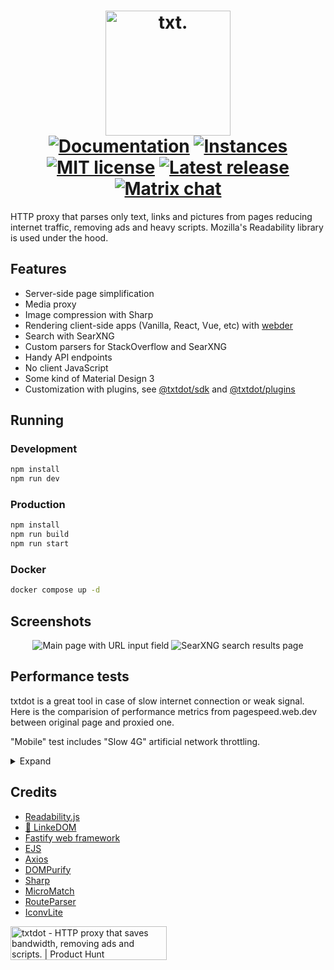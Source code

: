 <h1 align="center">
  <a href="https://github.com/TxtDot/txtdot"><img src="https://github.com/TxtDot/.github/blob/main/imgs/TXTDot%20gh.png?raw=true" alt="txt." width="200"></a>
  <br>
  <a href="https://txtdot.github.io/documentation"><img alt="Documentation" src="https://img.shields.io/badge/Documentation-green"></a>
  <a href="https://github.com/TxtDot/instances"><img alt="Instances" src="https://img.shields.io/badge/Instances-green"></a>
  <br>
  <a href="https://github.com/TxtDot/txtdot/blob/main/LICENSE"><img alt="MIT license" src="https://img.shields.io/github/license/txtdot/txtdot?color=blue"></a>
  <a href="https://github.com/TxtDot/txtdot/releases/latest"><img alt="Latest release" src="https://img.shields.io/github/v/release/TxtDot/txtdot?display_name=release"></a>
  <a href="https://matrix.to/#/#txtdot:matrix.org"><img alt="Matrix chat" src="https://img.shields.io/badge/chat-matrix-blue"></a>
</h1>

HTTP proxy that parses only text, links and pictures from pages
reducing internet traffic, removing ads and heavy scripts.
Mozilla's Readability library is used under the hood.

## Features

- Server-side page simplification
- Media proxy
- Image compression with Sharp
- Rendering client-side apps (Vanilla, React, Vue, etc) with [webder](https://github.com/TxtDot/webder)
- Search with SearXNG
- Custom parsers for StackOverflow and SearXNG
- Handy API endpoints
- No client JavaScript
- Some kind of Material Design 3
- Customization with plugins, see [@txtdot/sdk](https://github.com/TxtDot/sdk) and [@txtdot/plugins](https://github.com/TxtDot/plugins)

## Running

### Development

```bash
npm install
npm run dev
```

### Production

```bash
npm install
npm run build
npm run start
```

### Docker

```bash
docker compose up -d
```

## Screenshots

<div align="center">
<img src="https://raw.githubusercontent.com/TxtDot/.github/main/imgs/ui_url_input.png" alt="Main page with URL input field">
<img src="https://raw.githubusercontent.com/TxtDot/.github/main/imgs/ui_search_page.png" alt="SearXNG search results page">
</div>

## Performance tests

txtdot is a great tool in case of slow internet connection or weak signal.
Here is the comparision of performance metrics from pagespeed.web.dev
between original page and proxied one.

"Mobile" test includes "Slow 4G" artificial network throttling.

<details>
<summary>Expand</summary>

|                                  |     Original page     | Proxied through txtdot |
| :------------------------------- | :-------------------: | :--------------------: |
| [Habr][habr-link] Desktop        |  ![56%][habr-do-img]  |  ![99%][habr-dt-img]   |
| [Habr][habr-link] Mobile         |  ![21%][habr-mo-img]  |  ![100%][habr-mt-img]  |
| [Medium][medium-link] Desktop    | ![44%][medium-do-img] | ![100%][medium-dt-img] |
| [Medium][medium-link] Mobile     | ![36%][medium-mo-img] | ![100%][medium-mt-img] |
| [Nginx Blog][nginx-link] Desktop | ![53%][nginx-do-img]  | ![100%][nginx-dt-img]  |
| [Nginx Blog][nginx-link] Mobile  | ![26%][nginx-mo-img]  | ![100%][nginx-mt-img]  |

[habr-link]: https://habr.com/ru/articles/780692/
[habr-do-img]: https://raw.githubusercontent.com/TxtDot/.github/main/tests/habr/desktop_orig.png
[habr-dt-img]: https://raw.githubusercontent.com/TxtDot/.github/main/tests/habr/desktop_txtdot.png
[habr-mo-img]: https://raw.githubusercontent.com/TxtDot/.github/main/tests/habr/mobile_orig.png
[habr-mt-img]: https://raw.githubusercontent.com/TxtDot/.github/main/tests/habr/mobile_txtdot.png
[medium-link]: https://levelup.gitconnected.com/proxy-servers-how-proxies-work-0ec083fc1030
[medium-do-img]: https://raw.githubusercontent.com/TxtDot/.github/main/tests/medium/desktop_orig.png
[medium-dt-img]: https://raw.githubusercontent.com/TxtDot/.github/main/tests/medium/desktop_txtdot.png
[medium-mo-img]: https://raw.githubusercontent.com/TxtDot/.github/main/tests/medium/mobile_orig.png
[medium-mt-img]: https://raw.githubusercontent.com/TxtDot/.github/main/tests/medium/mobile_txtdot.png
[nginx-link]: https://www.nginx.com/blog/rate-limiting-nginx/
[nginx-do-img]: https://raw.githubusercontent.com/TxtDot/.github/main/tests/nginx-blog/desktop_orig.png
[nginx-dt-img]: https://raw.githubusercontent.com/TxtDot/.github/main/tests/nginx-blog/desktop_txtdot.png
[nginx-mo-img]: https://raw.githubusercontent.com/TxtDot/.github/main/tests/nginx-blog/mobile_orig.png
[nginx-mt-img]: https://raw.githubusercontent.com/TxtDot/.github/main/tests/nginx-blog/mobile_txtdot.png

</details>

## Credits

- [Readability.js](https://github.com/mozilla/readability)
- [🔗 LinkeDOM](https://github.com/WebReflection/linkedom)
- [Fastify web framework](https://github.com/fastify/fastify)
- [EJS](https://github.com/mde/ejs)
- [Axios](https://github.com/axios/axios)
- [DOMPurify](https://github.com/cure53/DOMPurify)
- [Sharp](https://github.com/lovell/sharp)
- [MicroMatch](https://github.com/micromatch/micromatch)
- [RouteParser](https://github.com/rcs/route-parser)
- [IconvLite](https://github.com/ashtuchkin/iconv-lite)

<a href="https://www.producthunt.com/posts/txtdot?utm_source=badge-featured&utm_medium=badge&utm_souce=badge-txtdot" target="_blank"><img src="https://api.producthunt.com/widgets/embed-image/v1/featured.svg?post_id=443317&theme=neutral" alt="txtdot - HTTP&#0032;proxy&#0032;that&#0032;saves&#0032;bandwidth&#0044;&#0032;removing&#0032;ads&#0032;and&#0032;scripts&#0046; | Product Hunt" style="width: 250px; height: 54px;" width="250" height="54" /></a>
